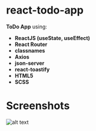 # react-todo-app

**ToDo App** using:

- **ReactJS (useState, useEffect)**
- **React Router**
- **classnames**
- **Axios**
- **json-server**
- **react-toastify**
- **HTML5**
- **SCSS**

# Screenshots

![alt text](https://hkar.ru/12UAG)
